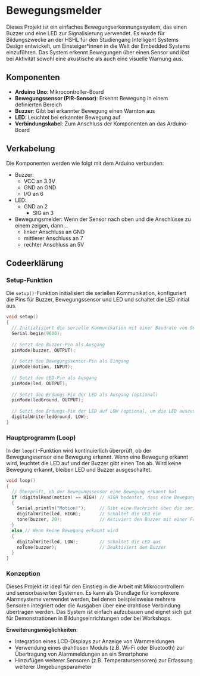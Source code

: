 # Bewegungsmelder

Dieses Projekt ist ein einfaches Bewegungserkennungssystem, das einen Buzzer und eine LED zur Signalisierung verwendet. Es wurde für Bildungszwecke an der HSHL für den Studiengang Intelligent Systems Design entwickelt, um Einsteiger*innen in die Welt der Embedded Systems einzuführen. Das System erkennt Bewegungen über einen Sensor und löst bei Aktivität sowohl eine akustische als auch eine visuelle Warnung aus.

## Komponenten

- **Arduino Uno**: Mikrocontroller-Board
- **Bewegungssensor (PIR-Sensor)**: Erkennt Bewegung in einem definierten Bereich
- **Buzzer**: Gibt bei erkannter Bewegung einen Warnton aus
- **LED**: Leuchtet bei erkannter Bewegung auf
- **Verbindungskabel**: Zum Anschluss der Komponenten an das Arduino-Board

## Verkabelung

Die Komponenten werden wie folgt mit dem Arduino verbunden:

- Buzzer:
	- VCC an 3.3V
 	- GND an GND		 
	- I/O an 6
- LED:
  - GND an 2
 	- SIG an 3 	
- Bewegungsmelder:
  Wenn der Sensor nach oben und die Anschlüsse zu einem zeigen, dann… 
	- linker Anschluss an GND 
 	- mittlerer Anschluss an 7
  - rechter Anschluss an 5V 

## Codeerklärung

### Setup-Funktion

Die `setup()`-Funktion initialisiert die seriellen Kommunikation, konfiguriert die Pins für Buzzer, Bewegungssensor und LED und schaltet die LED initial aus.

```cpp
void setup() 
{
  // Initialisiert die serielle Kommunikation mit einer Baudrate von 9600 bps
  Serial.begin(9600);
  
  // Setzt den Buzzer-Pin als Ausgang
  pinMode(buzzer, OUTPUT);
  
  // Setzt den Bewegungssensor-Pin als Eingang
  pinMode(motion, INPUT);
  
  // Setzt den LED-Pin als Ausgang
  pinMode(led, OUTPUT);
  
  // Setzt den Erdungs-Pin der LED als Ausgang (optional)
  pinMode(ledGround, OUTPUT);
  
  // Setzt den Erdungs-Pin der LED auf LOW (optional, um die LED auszuschalten)
  digitalWrite(ledGround, LOW); 
}
```

### Hauptprogramm (Loop)

In der `loop()`-Funktion wird kontinuierlich überprüft, ob der Bewegungssensor eine Bewegung erkennt. Wenn eine Bewegung erkannt wird, leuchtet die LED auf und der Buzzer gibt einen Ton ab. Wird keine Bewegung erkannt, bleiben LED und Buzzer ausgeschaltet.

```cpp
void loop() 
{
  // Überprüft, ob der Bewegungssensor eine Bewegung erkannt hat
  if (digitalRead(motion) == HIGH) // HIGH bedeutet, dass eine Bewegung erkannt wurde
  {
    Serial.println("Motion!");     // Gibt eine Nachricht über die serielle Verbindung aus
    digitalWrite(led, HIGH);       // Schaltet die LED ein
    tone(buzzer, 20);              // Aktiviert den Buzzer mit einer Frequenz von 20 Hz
  }
  else // Wenn keine Bewegung erkannt wird
  {
    digitalWrite(led, LOW);        // Schaltet die LED aus
    noTone(buzzer);                // Deaktiviert den Buzzer
  }
}
```

### Konzeption

Dieses Projekt ist ideal für den Einstieg in die Arbeit mit Mikrocontrollern und sensorbasierten Systemen. Es kann als Grundlage für komplexere Alarmsysteme verwendet werden, bei denen beispielsweise mehrere Sensoren integriert oder die Ausgaben über eine drahtlose Verbindung übertragen werden. Das System ist einfach aufzubauen und eignet sich gut für Demonstrationen in Bildungseinrichtungen oder bei Workshops.

**Erweiterungsmöglichkeiten**:
- Integration eines LCD-Displays zur Anzeige von Warnmeldungen
- Verwendung eines drahtlosen Moduls (z.B. Wi-Fi oder Bluetooth) zur Übertragung von Alarmmeldungen an ein Smartphone
- Hinzufügen weiterer Sensoren (z.B. Temperatursensoren) zur Erfassung weiterer Umgebungsparameter

